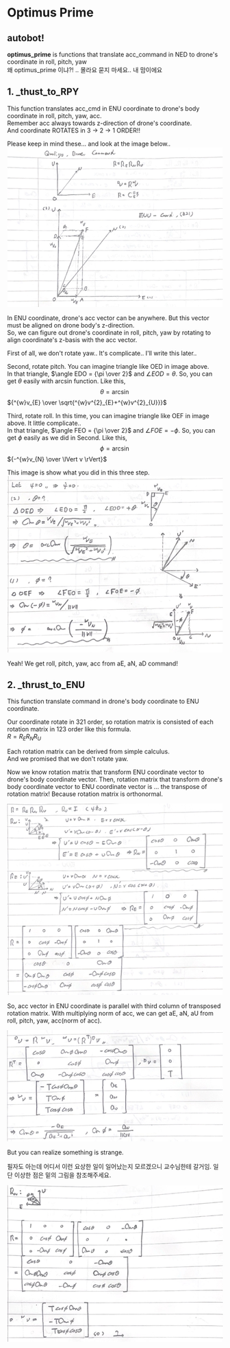 # Optimus Prime

## autobot!

__optimus_prime__ is functions that translate acc_command in NED to drone's coordinate in roll, pitch, yaw<br>
왜 optimus_prime 이냐?! .. 몰라요 묻지 마세요.. 내 맘이에요

## 1. _thust_to_RPY
This function translates acc_cmd in ENU coordinate to drone's body coordinate in roll, pitch, yaw, acc.<br>
Remember acc always towards z-direction of drone's coordinate.<br>
And coordinate ROTATES in 3 -> 2 -> 1 ORDER!!<br>

Please keep in mind these... and look at the image below..<br>
![optimus01](.././image/optimus01.png)

In ENU coordinate, drone's acc vector can be anywhere. But this vector must be aligned on drone body's z-direction.<br>
So, we can figure out drone's coordinate in roll, pitch, yaw by rotating to align coordinate's z-basis with the acc vector.<br>

First of all, we don't rotate yaw.. It's complicate.. I'll write this later..<br>

Second, rotate pitch. You can imagine triangle like OED in image above.<br>
In that triangle, $\angle EDO = {\pi \over 2}$ and $\angle EOD = \theta$. So, you can get $\theta$ easily with arcsin function. Like this,
$$
\theta =
\arcsin
$$
${^{w}v_{E} \over \sqrt{^{w}v^{2}_{E}+^{w}v^{2}_{U}}}$<br>

Third, rotate roll. In this time, you can imagine triangle like OEF in image above. It little complicate.. <br>
In that triangle, $\angle FEO = {\pi \over 2}$ and $\angle FOE = - \phi$. So, you can get $\phi$ easily as we did in Second. Like this,
$$
\phi =
\arcsin
$$
${-^{w}v_{N} \over \lVert v \rVert}$<br>

This image is show what you did in this three step.
![optimus02](.././image/optimus02.png)

Yeah! We get roll, pitch, yaw, acc from aE, aN, aD command!

## 2. _thrust_to_ENU
This function translate command in drone's body coordinate to ENU coordinate.<br>

Our coordinate rotate in 321 order, so rotation matrix is consisted of each rotation matrix in 123 order like this formula.<br>
$R = R_{E}R_{N}R_{U}$<br>

Each rotation matrix can be derived from simple calculus.<br>
And we promised that we don't rotate yaw.<br>

Now we know rotation matrix that transform ENU coordinate vector to drone's body coordinate vector. Then, rotation matrix that transform drone's body coordinate vector to ENU coordinate vector is ... the transpose of rotation matrix! Because rotation matrix is orthonormal.<br>

![optimus03](.././image/optimus03.png)

So, acc vector in ENU coordinate is parallel with third column of transposed rotation matrix. With multiplying norm of acc, we can get aE, aN, aU from roll, pitch, yaw, acc(norm of acc).<br>

![optimus04](.././image/optimus04.png)

But you can realize something is strange.

필자도 아는데 어디서 이런 요상한 일이 일어났는지 모르겠으니 교수님한테 갈거임. 일단 이상한 점은 밑의 그림을 참조해주세요.

![optimus04](.././image/optimus05.png)
